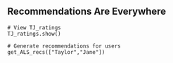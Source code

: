 ## Recommendations Are Everywhere

```
# View TJ_ratings
TJ_ratings.show()

# Generate recommendations for users
get_ALS_recs(["Taylor","Jane"])
```
